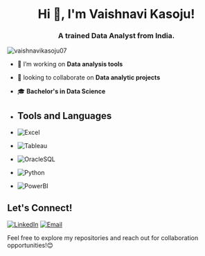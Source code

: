 <h1 align="center">Hi 👋, I'm Vaishnavi Kasoju!</h1>
<h3 align="center">A trained Data Analyst from India.</h3>

<p align="left"> <img src="https://komarev.com/ghpvc/?username=vaishnavikasoju07&label=Profile%20views&color=0e75b6&style=flat" alt="vaishnavikasoju07" /> </p>

- 🔭 I’m working on **Data analysis tools**

- 👯 looking to collaborate on **Data analytic projects**

- 🎓 **Bachelor's in Data Science**

- ## Tools and Languages

- ![Excel](https://img.shields.io/badge/-Excel-217346?style=flat-square&logo=microsoft-excel&logoColor=white)
- ![Tableau](https://img.shields.io/badge/-Tableau-F2C811?style=flat-square&logo=Tableau&logoColor=black)
- ![OracleSQL](https://img.shields.io/badge/-OracleSQL-4479A1?style=flat-square&logo=Oracle&logoColor=red)
- ![Python](https://img.shields.io/badge/-Python-3776AB?style=flat-square&logo=python&logoColor=green)
- ![PowerBI](https://img.shields.io/badge/-PowerBI-21759B?style=flat-square&logo=Powerbi&logoColor=orange)



## Let's Connect!

[![LinkedIn](https://img.shields.io/badge/-LinkedIn-0077B5?style=flat-square&logo=linkedin&logoColor=white)](https://https://www.linkedin.com/in/kasoju-vaishnavi6/)
[![Email](https://img.shields.io/badge/-Email-D14836?style=flat-square&logo=gmail&logoColor=white)](mailto:vaishnavikasoju07@gmail.com)



Feel free to explore my repositories and reach out for collaboration opportunities!😊
